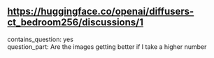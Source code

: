 ## https://huggingface.co/openai/diffusers-ct_bedroom256/discussions/1

contains_question: yes  
question_part: Are the images getting better if I take a higher number